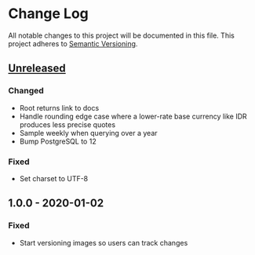 # Change Log
All notable changes to this project will be documented in this file.
This project adheres to [Semantic Versioning](http://semver.org/).

## [Unreleased]
### Changed
- Root returns link to docs
- Handle rounding edge case where a lower-rate base currency like IDR produces less precise quotes
- Sample weekly when querying over a year
- Bump PostgreSQL to 12

### Fixed
- Set charset to UTF-8

## 1.0.0 - 2020-01-02
### Fixed
- Start versioning images so users can track changes

[Unreleased]: https://github.com/hakanensari/frankfurter/compare/v1.0.0...HEAD
